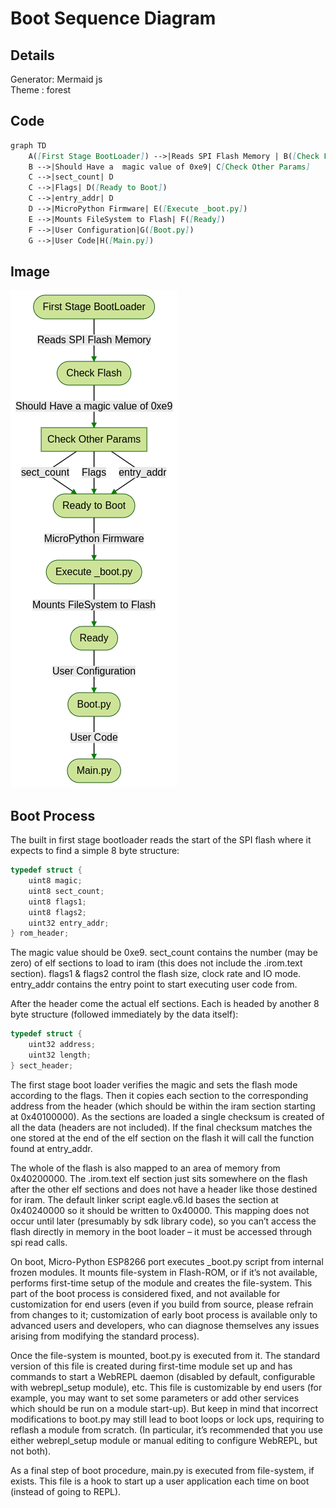 # Boot Sequence Diagram

## Details
Generator: Mermaid js   
Theme : forest 

## Code

```markdown
graph TD
    A([First Stage BootLoader]) -->|Reads SPI Flash Memory | B([Check Flash])
    B -->|Should Have a  magic value of 0xe9| C[Check Other Params]
    C -->|sect_count| D
    C -->|Flags| D([Ready to Boot])
    C -->|entry_addr| D
    D -->|MicroPython Firmware| E([Execute _boot.py])
    E -->|Mounts FileSystem to Flash| F([Ready])
    F -->|User Configuration|G([Boot.py])
    G -->|User Code|H([Main.py])
```

## Image

![gantt chart](bootprocess.png)
## Boot Process
The built in first stage bootloader reads the start of the SPI flash where it expects to find a simple 8 byte structure:
```c
typedef struct {
    uint8 magic;
    uint8 sect_count;
    uint8 flags1;
    uint8 flags2;
    uint32 entry_addr;
} rom_header;
```
The magic value should be 0xe9. sect\_count contains the number (may be zero) of elf sections to load to iram (this does not include the .irom.text section). flags1 \& flags2 control the flash size, clock rate and IO mode. entry\_addr contains the entry point to start executing user code from.

After the header come the actual elf sections. Each is headed by another 8 byte structure (followed immediately by the data itself):
```c
typedef struct {
    uint32 address;
    uint32 length;
} sect_header;
```
The first stage boot loader verifies the magic and sets the flash mode according to the flags. Then it copies each section to the corresponding address from the header (which should be within the iram section starting at 0x40100000). As the sections are loaded a single checksum is created of all the data (headers are not included). If the final checksum matches the one stored at the end of the elf section on the flash it will call the function found at entry\_addr.

The whole of the flash is also mapped to an area of memory from 0x40200000. The .irom.text elf section just sits somewhere on the flash after the other elf sections and does not have a header like those destined for iram. The default linker script eagle.v6.ld bases the section at 0x40240000 so it should be written to 0x40000. This mapping does not occur until later (presumably by sdk library code), so you can’t access the flash directly in memory in the boot loader – it must be accessed through spi read calls.

On boot, Micro-Python ESP8266 port executes \_boot.py script from internal frozen modules. It mounts file-system in Flash-ROM, or if it’s not available, performs first-time setup of the module and creates the file-system. This part of the boot process is considered fixed, and not available for customization for end users (even if you build from source, please refrain from changes to it; customization of early boot process is available only to advanced users and developers, who can diagnose themselves any issues arising from modifying the standard process).

Once the file-system is mounted, boot.py is executed from it. The standard version of this file is created during first-time module set up and has commands to start a WebREPL daemon (disabled by default, configurable with webrepl\_setup module), etc. This file is customizable by end users (for example, you may want to set some parameters or add other services which should be run on a module start-up). But keep in mind that incorrect modifications to boot.py may still lead to boot loops or lock ups, requiring to reflash a module from scratch. (In particular, it’s recommended that you use either webrepl\_setup module or manual editing to configure WebREPL, but not both).

As a final step of boot procedure, main.py is executed from file-system, if exists. This file is a hook to start up a user application each time on boot (instead of going to REPL). 